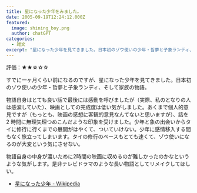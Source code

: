 ```yaml
---
title: 星になった少年をみました。
date: 2005-09-19T12:24:12.000Z
featured:
  image: shining_boy.png
  author: chatGPT
categories:
  - 雑文
excerpt: "星になった少年を見てきました。日本初のゾウ使いの少年・哲夢と子象ランディ、そして家族の物語。"
---
```


評価：★★☆☆☆

すでに一ヶ月くらい前になるのですが、星になった少年を見てきました。日本初のゾウ使いの少年・哲夢と子象ランディ、そして家族の物語。

物語自身はとても良い話で最後には感動を呼びましたが（実際、私のとなりの人は感涙していた）、映画としての完成度は低い気がしました。あくまで個人的意見ですが（もっとも、映画の感想に客観的意見なんてないと思いますが）、話を 2 時間に無理矢理つめこんだような印象を受けました。少年と象の出会いからタイに修行に行くまでの展開がはやくて、ついていけない。少年に感情移入する間もなく旅立ってしまいます。タイの修行のペースもとても速くて、ゾウ使いになるのが大変という気にさせない。

物語自身の中身が濃いために2時間の映画に収めるのが難しかったのかなというような気がします。是非テレビドラマのような長い物語としてリメイクしてほしい。

- [星になった少年 - Wikipedia](https://ja.wikipedia.org/wiki/%E6%98%9F%E3%81%AB%E3%81%AA%E3%81%A3%E3%81%9F%E5%B0%91%E5%B9%B4)
